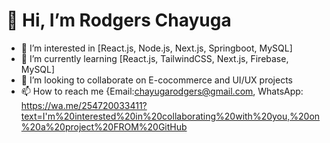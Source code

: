 # 👋 Hi, I’m Rodgers Chayuga
- 👀 I’m interested in [React.js, Node.js, Next.js, Springboot, MySQL] 
- 🌱 I’m currently learning [React.js, TailwindCSS, Next.js, Firebase, MySQL]
- 💞️ I’m looking to collaborate on E-cocommerce and UI/UX projects
- 📫 How to reach me {Email:chayugarodgers@gmail.com, WhatsApp: https://wa.me/254720033411?text=I'm%20interested%20in%20collaborating%20with%20you,%20on%20a%20project%20FROM%20GitHub

<!---
Chayuga/Chayuga is a ✨ special ✨ repository because its `README.md` (this file) appears on your GitHub profile.
You can click the Preview link to take a look at your changes.
--->
